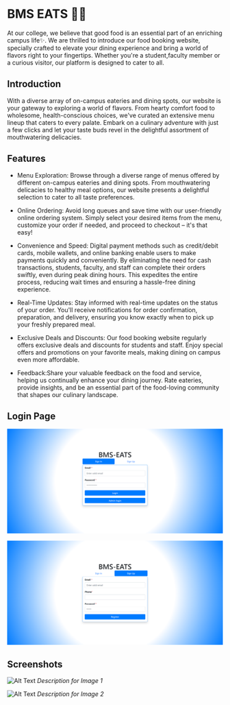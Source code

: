 # BMS EATS 🍛🍝

At our college, we believe that good food is an essential part of an enriching campus life✨. We are thrilled to introduce our food booking website, specially crafted to elevate your dining experience and bring a world of flavors right to your fingertips. Whether you're a student,faculty member or a curious visitor, our platform is designed to cater to all.

## Introduction

With a diverse array of on-campus eateries and dining spots, our website is your gateway to exploring a world of flavors. From hearty comfort food to wholesome, health-conscious choices, we've curated an extensive menu lineup that caters to every palate. Embark on a culinary adventure with just a few clicks and let your taste buds revel in the delightful assortment of mouthwatering delicacies.

## Features
- Menu Exploration: Browse through a diverse range of menus offered by different on-campus eateries and dining spots. From mouthwatering delicacies to healthy meal options, our website presents a delightful selection to cater to all taste preferences.

- Online Ordering: Avoid long queues and save time with our user-friendly online ordering system. Simply select your desired items from the menu, customize your order if needed, and proceed to checkout – it's that easy!
  
- Convenience and Speed: Digital payment methods such as credit/debit cards, mobile wallets, and online banking enable users to make payments quickly and conveniently. By eliminating the need for cash transactions, students, faculty, and staff can complete their orders swiftly, even during peak dining hours. This expedites the entire process, reducing wait times and ensuring a hassle-free dining experience.

- Real-Time Updates: Stay informed with real-time updates on the status of your order. You'll receive notifications for order confirmation, preparation, and delivery, ensuring you know exactly when to pick up your freshly prepared meal.

- Exclusive Deals and Discounts: Our food booking website regularly offers exclusive deals and discounts for students and staff. Enjoy special offers and promotions on your favorite meals, making dining on campus even more affordable.
- Feedback:Share your valuable feedback on the food and service, helping us continually enhance your dining journey. Rate eateries, provide insights, and be an essential part of the food-loving community that shapes our culinary landscape.


## Login Page

![Alt Text](./screenshots/sslogin.png)


![Alt Text](./screenshots/sslogin2.png)




## Screenshots

![Alt Text](./screenshots/image1.png)
_Description for Image 1_

![Alt Text](./screenshots/image2.png)
_Description for Image 2_

